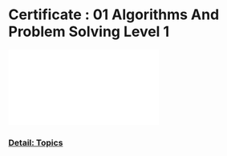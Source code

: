 # Certificate : 01 Algorithms And Problem Solving Level 1

![Certificate](01__Algorithms%20problem%20solving%20level%201.pdf)

### [Detail: Topics](../)
